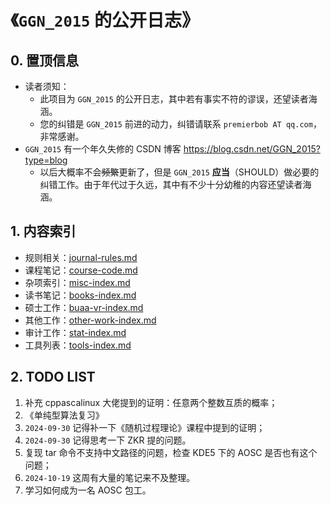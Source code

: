 # 《`GGN_2015` 的公开日志》

## 0. 置顶信息

- 读者须知：
  - 此项目为 `GGN_2015` 的公开日志，其中若有事实不符的谬误，还望读者海涵。
  - 您的纠错是 `GGN_2015` 前进的动力，纠错请联系 `premierbob AT qq.com`，非常感谢。
- `GGN_2015` 有一个年久失修的 CSDN 博客 https://blog.csdn.net/GGN_2015?type=blog
  - 以后大概率不会~~频繁~~更新了，但是 `GGN_2015` **应当**（SHOULD）做必要的纠错工作。由于年代过于久远，其中有不少十分幼稚的内容还望读者海涵。



## 1. 内容索引

- 规则相关：[journal-rules.md](./data/meta/journal-rules.md)
- 课程笔记：[course-code.md](./data/meta/course-code.md)
- 杂项索引：[misc-index.md](./data/misc/misc-index.md)
- 读书笔记：[books-index.md](./data/books/books-index.md)
- 硕士工作：[buaa-vr-index.md](./data/buaa-vr/buaa-vr-index.md)
- 其他工作：[other-work-index.md](./data/other-work/other-work-index.md)
- 审计工作：[stat-index.md](./data/stat/stat-index.md)
- 工具列表：[tools-index.md](./data/tools/tools-index.md)



## 2. TODO LIST

1. 补充 cppascalinux 大佬提到的证明：任意两个整数互质的概率；
2. 《单纯型算法复习》
3. `2024-09-30` 记得补一下《随机过程理论》课程中提到的证明；
4. `2024-09-30` 记得思考一下 ZKR 提的问题。
5. 复现 tar 命令不支持中文路径的问题，检查 KDE5 下的 AOSC 是否也有这个问题；
6. `2024-10-19` 这周有大量的笔记来不及整理。
7. 学习如何成为一名 AOSC 包工。
